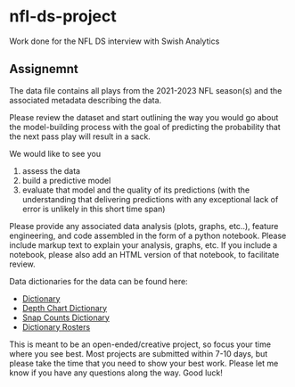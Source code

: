 # nfl-ds-project
Work done for the NFL DS interview with Swish Analytics


## Assignemnt
The data file contains all plays from the 2021-2023 NFL season(s) and the associated metadata describing the data.

Please review the dataset and start outlining the way you would go about the model-building process with the goal of predicting the probability that the next pass play will result in a sack.

We would like to see you
1. assess the data
2. build a predictive model
3. evaluate that model and the quality of its predictions (with the understanding that delivering predictions with any exceptional lack of error is unlikely in this short time span)

Please provide any associated data analysis (plots, graphs, etc..), feature engineering, and code assembled in the form of a python notebook.
Please include markup text to explain your analysis, graphs, etc.
If you include a notebook, please also add an HTML version of that notebook, to facilitate review.

Data dictionaries for the data can be found here:
* [Dictionary](https://nflreadr.nflverse.com/articles/dictionary_pbp.html)
* [Depth Chart Dictionary](https://nflreadr.nflverse.com/articles/dictionary_depth_charts.html)
* [Snap Counts Dictionary](https://nflreadr.nflverse.com/articles/dictionary_snap_counts.html)
* [Dictionary Rosters](https://nflreadr.nflverse.com/articles/dictionary_rosters.html)

This is meant to be an open-ended/creative project, so focus your time where you see best. Most projects are submitted within 7-10 days, but please take the time that you need to show your best work. Please let me know if you have any questions along the way.  Good luck!